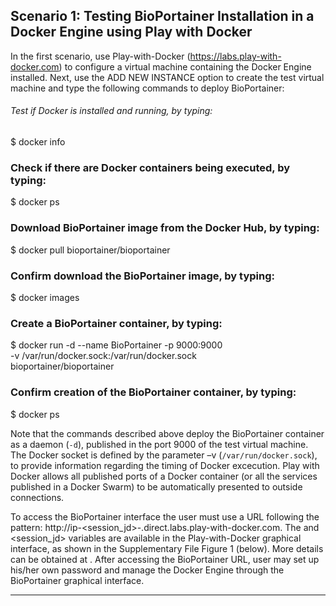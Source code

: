 ## Scenario 1: Testing BioPortainer Installation in a Docker Engine using Play with Docker

In the first scenario, use Play-with-Docker (https://labs.play-with-docker.com) to configure a virtual machine containing the Docker Engine installed. Next, use the ADD NEW INSTANCE option to create the test virtual machine and type the following commands to deploy BioPortainer:

###### Test if Docker is installed and running, by typing:

$ docker info

### Check if there are Docker containers being executed, by typing: 

$ docker ps

### Download BioPortainer image from the Docker Hub, by typing: 

$ docker pull bioportainer/bioportainer

### Confirm download the BioPortainer image, by typing:

$ docker images

### Create a BioPortainer container, by typing:

$ docker run -d --name BioPortainer -p 9000:9000 \
  -v /var/run/docker.sock:/var/run/docker.sock \
  bioportainer/bioportainer

### Confirm creation of the BioPortainer container, by typing:

$ docker ps

Note that the commands described above deploy the BioPortainer container as a daemon (`-d`), published in the port 9000 of the test virtual machine. The Docker socket is defined by the parameter  –v (`/var/run/docker.sock`), to provide information regarding the timing of Docker excecution. Play with Docker allows all published ports of a Docker container (or all the services published in a Docker Swarm) to be automatically presented to outside connections. 

To access the BioPortainer interface the user must use a URL following the pattern: http://ip<ip-separated-by-hifen>-<session_jd>-<port>.direct.labs.play-with-docker.com. The <ip-separated-by-hifen> and <session_jd> variables are available in the Play-with-Docker graphical interface, as shown in the Supplementary File Figure 1 (below). More details can be obtained at . After accessing the BioPortainer URL, user may set up his/her own password and manage the Docker Engine through the BioPortainer graphical interface.


---
